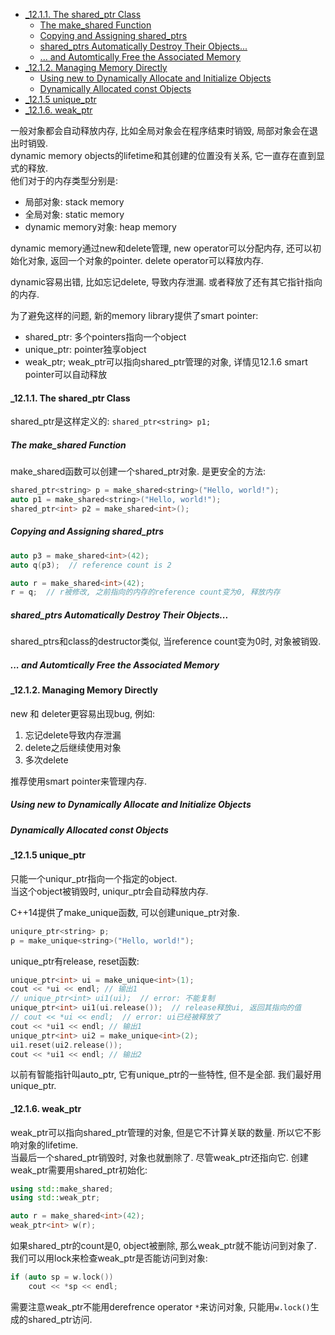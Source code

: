 <!-- TOC -->

- [_12.1.1. The shared_ptr Class](#_1211-the-shared_ptr-class)
  - [The make_shared Function](#the-make_shared-function)
  - [Copying and Assigning shared_ptrs](#copying-and-assigning-shared_ptrs)
  - [shared_ptrs Automatically Destroy Their Objects...](#shared_ptrs-automatically-destroy-their-objects)
  - [... and Automtically Free the Associated Memory](#-and-automtically-free-the-associated-memory)
- [_12.1.2. Managing Memory Directly](#_1212-managing-memory-directly)
  - [Using new to Dynamically Allocate and Initialize Objects](#using-new-to-dynamically-allocate-and-initialize-objects)
  - [Dynamically Allocated const Objects](#dynamically-allocated-const-objects)
- [_12.1.5 unique_ptr](#_1215-unique_ptr)
- [_12.1.6. weak_ptr](#_1216-weak_ptr)

<!-- /TOC -->

一般对象都会自动释放内存, 比如全局对象会在程序结束时销毁, 局部对象会在退出时销毁.  
dynamic memory objects的lifetime和其创建的位置没有关系, 它一直存在直到显式的释放.  
他们对于的内存类型分别是:  
- 局部对象: stack memory
- 全局对象: static memory  
- dynamic memory对象: heap memory

dynamic memory通过new和delete管理, new operator可以分配内存, 还可以初始化对象, 返回一个对象的pointer. delete operator可以释放内存.

dynamic容易出错, 比如忘记delete, 导致内存泄漏. 或者释放了还有其它指针指向的内存.  

为了避免这样的问题, 新的memory library提供了smart pointer:
- shared_ptr: 多个pointers指向一个object
- unique_ptr: pointer独享object
- weak_ptr; weak_ptr可以指向shared_ptr管理的对象, 详情见12.1.6
smart pointer可以自动释放

<a id="markdown-_1211-the-shared_ptr-class" name="_1211-the-shared_ptr-class"></a>
#### _12.1.1. The shared_ptr Class

shared_ptr是这样定义的: `shared_ptr<string> p1;`

<a id="markdown-the-make_shared-function" name="the-make_shared-function"></a>
##### The make_shared Function

make_shared函数可以创建一个shared_ptr对象. 是更安全的方法:
```cpp
shared_ptr<string> p = make_shared<string>("Hello, world!");
auto p1 = make_shared<string>("Hello, world!");
shared_ptr<int> p2 = make_shared<int>();
```

<a id="markdown-copying-and-assigning-shared_ptrs" name="copying-and-assigning-shared_ptrs"></a>
##### Copying and Assigning shared_ptrs

```cpp
auto p3 = make_shared<int>(42);
auto q(p3);  // reference count is 2

auto r = make_shared<int>(42);
r = q;  // r被修改, 之前指向的内存的reference count变为0, 释放内存
```

<a id="markdown-shared_ptrs-automatically-destroy-their-objects" name="shared_ptrs-automatically-destroy-their-objects"></a>
##### shared_ptrs Automatically Destroy Their Objects...

shared_ptrs和class的destructor类似, 当reference count变为0时, 对象被销毁.

<a id="markdown--and-automtically-free-the-associated-memory" name="-and-automtically-free-the-associated-memory"></a>
##### ... and Automtically Free the Associated Memory

<a id="markdown-_1212-managing-memory-directly" name="_1212-managing-memory-directly"></a>
#### _12.1.2. Managing Memory Directly

new 和 deleter更容易出现bug, 例如:
1. 忘记delete导致内存泄漏
2. delete之后继续使用对象
3. 多次delete
   
推荐使用smart pointer来管理内存.

<a id="markdown-using-new-to-dynamically-allocate-and-initialize-objects" name="using-new-to-dynamically-allocate-and-initialize-objects"></a>
##### Using new to Dynamically Allocate and Initialize Objects

<a id="markdown-dynamically-allocated-const-objects" name="dynamically-allocated-const-objects"></a>
##### Dynamically Allocated const Objects

<a id="markdown-_1215-unique_ptr" name="_1215-unique_ptr"></a>
#### _12.1.5 unique_ptr

只能一个uniqur_ptr指向一个指定的object.  
当这个object被销毁时, uniqur_ptr会自动释放内存.

C++14提供了make_unique函数, 可以创建unique_ptr对象.

```cpp
uniqure_ptr<string> p;
p = make_unique<string>("Hello, world!");
```

unique_ptr有release, reset函数:
```cpp
unique_ptr<int> ui = make_unique<int>(1);
cout << *ui << endl; // 输出1
// unique_ptr<int> ui1(ui);  // error: 不能复制
unique_ptr<int> ui1(ui.release());  // release释放ui, 返回其指向的值
// cout << *ui << endl;  // error: ui已经被释放了
cout << *ui1 << endl; // 输出1
unique_ptr<int> ui2 = make_unique<int>(2);
ui1.reset(ui2.release());
cout << *ui1 << endl; // 输出2
```

以前有智能指针叫auto_ptr, 它有unique_ptr的一些特性, 但不是全部. 我们最好用unique_ptr.

<a id="markdown-_1216-weak_ptr" name="_1216-weak_ptr"></a>
#### _12.1.6. weak_ptr

weak_ptr可以指向shared_ptr管理的对象, 但是它不计算关联的数量. 所以它不影响对象的lifetime.  
当最后一个shared_ptr销毁时, 对象也就删除了. 尽管weak_ptr还指向它.
创建weak_ptr需要用shared_ptr初始化:
```cpp
using std::make_shared;
using std::weak_ptr;

auto r = make_shared<int>(42);
weak_ptr<int> w(r);
```
如果shared_ptr的count是0, object被删除, 那么weak_ptr就不能访问到对象了. 我们可以用lock来检查weak_ptr是否能访问到对象:
```cpp
if (auto sp = w.lock())
    cout << *sp << endl;
```
需要注意weak_ptr不能用derefrence operator `*`来访问对象, 只能用`w.lock()`生成的shared_ptr访问.